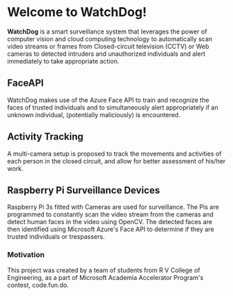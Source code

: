 # Welcome to WatchDog!

**WatchDog** is a smart surveillance system that leverages the power of computer vision and cloud computing technology to automatically scan video streams or frames from Closed-circuit television (CCTV) or Web cameras to detected intruders and unauthorized individuals and alert immediately to take appropriate action.

## FaceAPI
WatchDog makes use of the Azure Face API to train and recognize the faces of trusted individuals and to simultaneously alert appropriately if an unknown individual, (potentially maliciously) is encountered.

## Activity Tracking
A multi-camera setup is proposed to  track the movements and activities of each person in the closed circuit, and allow for better assessment of his/her work.

## Raspberry Pi Surveillance Devices
Raspberry Pi 3s fitted with Cameras are used for surveillance. The Pis are programmed to constantly scan the video stream from the cameras and detect human faces in the video using OpenCV. The detected faces are then identified using Microsoft Azure's Face API to determine if they are trusted individuals or trespassers.

### Motivation
This project was created by a team of students from R V College of Engineering, as a part of Microsoft Academia Accelerator Program's contest, code.fun.do.

